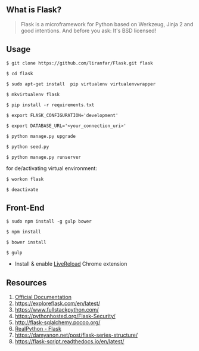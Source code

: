 ## What is Flask?

> Flask is a microframework for Python based on Werkzeug, Jinja 2 and good intentions. And before you ask: It's BSD licensed!

## Usage

    $ git clone https://github.com/liranfar/Flask.git flask

    $ cd flask

    $ sudo apt-get install  pip virtualenv virtualenvwrapper

    $ mkvirtualenv flask

    $ pip install -r requirements.txt

    $ export FLASK_CONFIGURATION='development'
    
    $ export DATABASE_URL='<your_connection_uri>'
    
    $ python manage.py upgrade
    
    $ python seed.py
    
    $ python manage.py runserver    
    
for de/activating virtual environment:

    $ workon flask

    $ deactivate

## Front-End
    $ sudo npm install -g gulp bower
    
    $ npm install
    
    $ bower install
    
    $ gulp

* Install & enable [LiveReload](https://chrome.google.com/webstore/detail/livereload/jnihajbhpnppcggbcgedagnkighmdlei) Chrome extension 

## Resources

1. [Official Documentation](http://flask.pocoo.org/)
2. https://exploreflask.com/en/latest/
3. https://www.fullstackpython.com/
4. https://pythonhosted.org/Flask-Security/
5. http://flask-sqlalchemy.pocoo.org/
6. [RealPython - Flask](https://realpython.com/blog/python/introduction-to-flask-part-1-setting-up-a-static-site/)
7. https://damyanon.net/post/flask-series-structure/
8. https://flask-script.readthedocs.io/en/latest/
